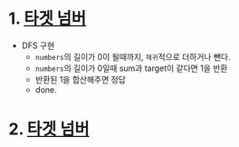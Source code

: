 # 1. <a href="https://school.programmers.co.kr/learn/courses/30/lessons/43165">타겟 넘버</a>
- DFS 구현
  - `numbers`의 길이가 0이 될때까지, `재귀`적으로 더하거나 뺀다.
  - `numbers`의 길이가 0일때 sum과 target이 같다면 1을 반환
  - 반환된 1을 합산해주면 정답
  - done.

# 2. <a href="https://school.programmers.co.kr/learn/courses/30/lessons/43165">타겟 넘버</a>